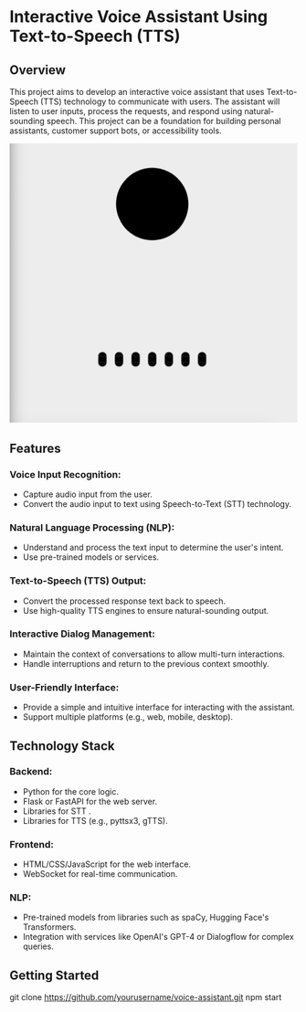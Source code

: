 # Interactive Voice Assistant Using Text-to-Speech (TTS)

## Overview
This project aims to develop an interactive voice assistant that uses Text-to-Speech (TTS) technology to communicate with users. The assistant will listen to user inputs, process the requests, and respond using natural-sounding speech. This project can be a foundation for building personal assistants, customer support bots, or accessibility tools.

![](https://github.com/lucaricciatl/Interactive-Voice-Assistant/blob/main/ui.png)
## Features

### Voice Input Recognition:
- Capture audio input from the user.
- Convert the audio input to text using Speech-to-Text (STT) technology.

### Natural Language Processing (NLP):
- Understand and process the text input to determine the user's intent.
- Use pre-trained models or services.

### Text-to-Speech (TTS) Output:
- Convert the processed response text back to speech.
- Use high-quality TTS engines to ensure natural-sounding output.

### Interactive Dialog Management:
- Maintain the context of conversations to allow multi-turn interactions.
- Handle interruptions and return to the previous context smoothly.

### User-Friendly Interface:
- Provide a simple and intuitive interface for interacting with the assistant.
- Support multiple platforms (e.g., web, mobile, desktop).

## Technology Stack

### Backend:
- Python for the core logic.
- Flask or FastAPI for the web server.
- Libraries for STT .
- Libraries for TTS (e.g., pyttsx3, gTTS).

### Frontend:
- HTML/CSS/JavaScript for the web interface.
- WebSocket for real-time communication.

### NLP:
- Pre-trained models from libraries such as spaCy, Hugging Face's Transformers.
- Integration with services like OpenAI's GPT-4 or Dialogflow for complex queries.

## Getting Started
git clone https://github.com/yourusername/voice-assistant.git
npm start
